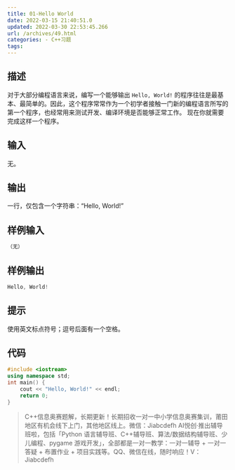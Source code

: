 ```yaml
---
title: 01-Hello World
date: 2022-03-15 21:40:51.0
updated: 2022-03-30 22:53:45.266
url: /archives/49.html
categories: - C++习题
tags: 
---
```




## 描述

对于大部分编程语言来说，编写一个能够输出 `Hello, World!` 的程序往往是最基本、最简单的。因此，这个程序常常作为一个初学者接触一门新的编程语言所写的第一个程序，也经常用来测试开发、编译环境是否能够正常工作。 现在你就需要完成这样一个程序。

## 输入

无。

## 输出

一行，仅包含一个字符串：“Hello, World!”

## 样例输入

```cpp
（无）
```

## 样例输出

```cpp
Hello, World!
```

## 提示

使用英文标点符号；逗号后面有一个空格。

## 代码

```cpp
#include <iostream>
using namespace std;
int main() {
    cout << "Hello, World!" << endl;
    return 0;
}
```

> C++信息奥赛题解，长期更新！长期招收一对一中小学信息奥赛集训，莆田地区有机会线下上门，其他地区线上。微信：Jiabcdefh AI悦创·推出辅导班啦，包括「Python 语言辅导班、C++辅导班、算法/数据结构辅导班、少儿编程、pygame 游戏开发」，全部都是一对一教学：一对一辅导 + 一对一答疑 + 布置作业 + 项目实践等。QQ、微信在线，随时响应！V：Jiabcdefh